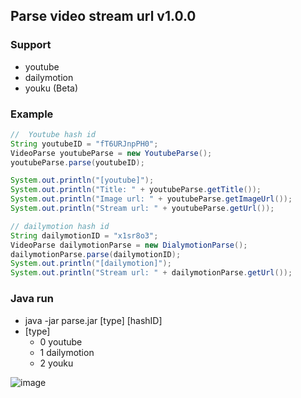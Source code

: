 Parse video stream url v1.0.0
---

### Support ###
* youtube
* dailymotion
* youku (Beta)

### Example ###
```java
//  Youtube hash id
String youtubeID = "fT6URJnpPH0";
VideoParse youtubeParse = new YoutubeParse();
youtubeParse.parse(youtubeID);

System.out.println("[youtube]");
System.out.println("Title: " + youtubeParse.getTitle());
System.out.println("Image url: " + youtubeParse.getImageUrl());
System.out.println("Stream url: " + youtubeParse.getUrl());

// dailymotion hash id
String dailymotionID = "x1sr8o3";
VideoParse dailymotionParse = new DialymotionParse();
dailymotionParse.parse(dailymotionID);
System.out.println("[dailymotion]");
System.out.println("Stream url: " + dailymotionParse.getUrl());
```

### Java run ###
* java -jar parse.jar [type] [hashID]
* [type]
    * 0 youtube
    * 1 dailymotion
    * 2 youku

![image](https://raw.githubusercontent.com/showsky/parse_video_stream_url/master/screenshot/2014-08-01_00-14-23.jpg)
